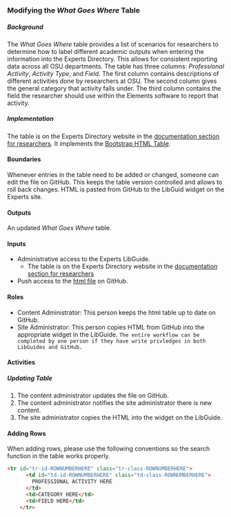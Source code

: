 ### Modifying the *What Goes Where* Table

##### Background
The *What Goes Where* table provides a list of scenarios for researchers to determine how to label different academic outputs when entering the information into the Experts Directory. This allows for consistent reporting data across all OSU departments. The table has three columns: *Professional Activity*, *Activity Type*, and *Field*. The first column contains descriptions of different activities done by researchers at OSU. The second column gives the general category that activity falls under. The third column contains the field the researcher should use within the Elements software to report that activity.

##### Implementation
The table is on the Experts Directory website in the [documentation section for researchers](https://info.library.okstate.edu/expert-researcher). It implements the [Bootstrap HTML Table](https://examples.bootstrap-table.com/#welcomes/from-html.html).

#### Boundaries
Whenever entries in the table need to be added or changed, someone can edit the file on GitHub. This keeps the table version controlled and allows to roll back changes. HTML is pasted from GitHub to the LibGuid widget on the Experts site.

#### Outputs
An updated *What Goes Where* table.

#### Inputs
- Administrative access to the Experts LibGuide.
  - The table is on the Experts Directory website in the [documentation section for researchers](https://info.library.okstate.edu/expert-researcher)
- Push access to the [html file](https://github.com/okstate-library/what-goes-where/blob/master/What-Goes-Where.html) on GitHub.

#### Roles
- Content Administrator: This person keeps the html table up to date on GitHub.
- Site Administrator: This person copies HTML from GitHub into the appropriate widget in the LibGuide.
`The entire workflow can be completed by one person if they have write privledges in both LibGuides and GitHub.`

#### Activities
##### Updating Table
1. The content administrator updates the file on GitHub.
1. The content administrator notifies the site administrator there is new content.
1. The site administrator copies the HTML into the widget on the LibGuide.

#### Adding Rows
When adding rows, please use the following conventions so the search function in the table works properly.

```html
<tr id="tr-id-ROWNUMBERHERE" class="tr-class-ROWNUMBERHERE">
      <td id="td-id-ROWNUMBERHERE" class="td-class-ROWNUMBERHERE">
        PROFESSIONAL ACTIVITY HERE
      </td>
      <td>CATEGORY HERE</td>
      <td>FIELD HERE</td>
    </tr>
```
